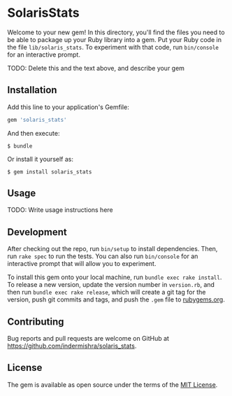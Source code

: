 # SolarisStats

Welcome to your new gem! In this directory, you'll find the files you need to be able to package up your Ruby library into a gem. Put your Ruby code in the file `lib/solaris_stats`. To experiment with that code, run `bin/console` for an interactive prompt.

TODO: Delete this and the text above, and describe your gem

## Installation

Add this line to your application's Gemfile:

```ruby
gem 'solaris_stats'
```

And then execute:

    $ bundle

Or install it yourself as:

    $ gem install solaris_stats

## Usage

TODO: Write usage instructions here

## Development

After checking out the repo, run `bin/setup` to install dependencies. Then, run `rake spec` to run the tests. You can also run `bin/console` for an interactive prompt that will allow you to experiment.

To install this gem onto your local machine, run `bundle exec rake install`. To release a new version, update the version number in `version.rb`, and then run `bundle exec rake release`, which will create a git tag for the version, push git commits and tags, and push the `.gem` file to [rubygems.org](https://rubygems.org).

## Contributing

Bug reports and pull requests are welcome on GitHub at https://github.com/indermishra/solaris_stats.


## License

The gem is available as open source under the terms of the [MIT License](http://opensource.org/licenses/MIT).

